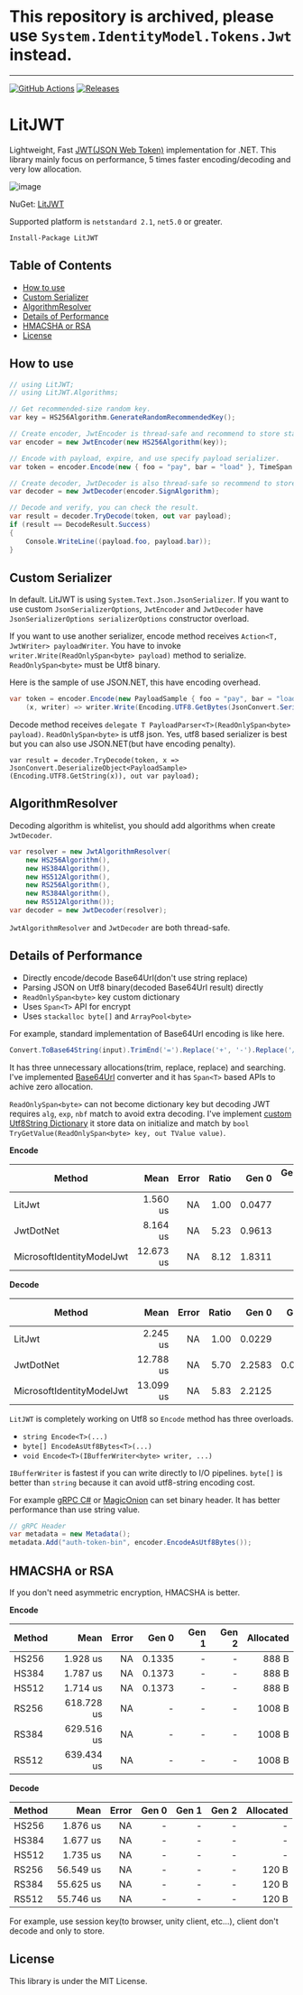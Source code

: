 # This repository is archived, please use `System.IdentityModel.Tokens.Jwt` instead.

-----

[![GitHub Actions](https://github.com/Cysharp/LitJWT/workflows/Build-Debug/badge.svg)](https://github.com/Cysharp/LitJWT/actions) [![Releases](https://img.shields.io/github/release/Cysharp/LitJWT.svg)](https://github.com/Cysharp/LitJWT/releases)

LitJWT
===

Lightweight, Fast [JWT(JSON Web Token)](https://jwt.io/) implementation for .NET. This library mainly focus on performance, 5 times faster encoding/decoding and very low allocation.

![image](https://user-images.githubusercontent.com/46207/58414904-c4c31300-80b7-11e9-9bd2-12f794518494.png)

NuGet: [LitJWT](https://www.nuget.org/packages/LitJWT)

Supported platform is `netstandard 2.1`, `net5.0` or greater.

```
Install-Package LitJWT
```

<!-- START doctoc generated TOC please keep comment here to allow auto update -->
<!-- DON'T EDIT THIS SECTION, INSTEAD RE-RUN doctoc TO UPDATE -->
## Table of Contents

- [How to use](#how-to-use)
- [Custom Serializer](#custom-serializer)
- [AlgorithmResolver](#algorithmresolver)
- [Details of Performance](#details-of-performance)
- [HMACSHA or RSA](#hmacsha-or-rsa)
- [License](#license)

<!-- END doctoc generated TOC please keep comment here to allow auto update -->

How to use
---

```csharp
// using LitJWT;
// using LitJWT.Algorithms;

// Get recommended-size random key.
var key = HS256Algorithm.GenerateRandomRecommendedKey();

// Create encoder, JwtEncoder is thread-safe and recommend to store static/singleton.
var encoder = new JwtEncoder(new HS256Algorithm(key));

// Encode with payload, expire, and use specify payload serializer.
var token = encoder.Encode(new { foo = "pay", bar = "load" }, TimeSpan.FromMinutes(30));
```

```csharp
// Create decoder, JwtDecoder is also thread-safe so recommend to store static/singleton.
var decoder = new JwtDecoder(encoder.SignAlgorithm);

// Decode and verify, you can check the result.
var result = decoder.TryDecode(token, out var payload);
if (result == DecodeResult.Success)
{
    Console.WriteLine((payload.foo, payload.bar));
}
```

Custom Serializer
---
In default. LitJWT is using `System.Text.Json.JsonSerializer`. If you want to use custom `JsonSerializerOptions`, `JwtEncoder` and `JwtDecoder` have `JsonSerializerOptions serializerOptions` constructor overload.

If you want to use another serializer, encode method receives `Action<T, JwtWriter> payloadWriter`. You have to invoke `writer.Write(ReadOnlySpan<byte> payload)` method to serialize. `ReadOnlySpan<byte>` must be Utf8 binary.

Here is the sample of use JSON.NET, this have encoding overhead.

```csharp
var token = encoder.Encode(new PayloadSample { foo = "pay", bar = "load" }, TimeSpan.FromMinutes(30),
    (x, writer) => writer.Write(Encoding.UTF8.GetBytes(JsonConvert.SerializeObject(x))));
```

Decode method receives `delegate T PayloadParser<T>(ReadOnlySpan<byte> payload)`. `ReadOnlySpan<byte>` is utf8 json. Yes, utf8 based serializer is best but you can also use JSON.NET(but have encoding penalty).

```
var result = decoder.TryDecode(token, x => JsonConvert.DeserializeObject<PayloadSample>(Encoding.UTF8.GetString(x)), out var payload);
```

AlgorithmResolver
---
Decoding algorithm is whitelist, you should add algorithms when create `JwtDecoder`.

```csharp
var resolver = new JwtAlgorithmResolver(
    new HS256Algorithm(),
    new HS384Algorithm(),
    new HS512Algorithm(),
    new RS256Algorithm(),
    new RS384Algorithm(),
    new RS512Algorithm());
var decoder = new JwtDecoder(resolver);
```

`JwtAlgorithmResolver` and `JwtDecoder` are both thread-safe.

Details of Performance
---
* Directly encode/decode Base64Url(don't use string replace)
* Parsing JSON on Utf8 binary(decoded Base64Url result) directly
* `ReadOnlySpan<byte>` key custom dictionary
* Uses `Span<T>` API for encrypt
* Uses `stackalloc byte[]` and `ArrayPool<byte>`

For example, standard implementation of Base64Url encoding is like here.

```csharp
Convert.ToBase64String(input).TrimEnd('=').Replace('+', '-').Replace('/', '_')
```

It has three unnecessary allocations(trim, replace, replace) and searching. I've implemented [Base64Url](https://github.com/Cysharp/LitJWT/blob/master/src/LitJWT/Base64.cs) converter and it has `Span<T>` based APIs to achive zero allocation.

`ReadOnlySpan<byte>` can not become dictionary key but decoding JWT requires `alg`, `exp`, `nbf` match to avoid extra decoding. I've implement [custom Utf8String Dictionary](https://github.com/Cysharp/LitJWT/blob/master/src/LitJWT/ReadOnlyUtf8StringDictionary.cs) it store data on initialize and match by `bool TryGetValue(ReadOnlySpan<byte> key, out TValue value)`. 

**Encode**

|                    Method |      Mean | Error | Ratio |  Gen 0 | Gen 1 | Gen 2 | Allocated |
|-------------------------- |----------:|------:|------:|-------:|------:|------:|----------:|
|                    LitJwt |  1.560 us |    NA |  1.00 | 0.0477 |     - |     - |     320 B |
|                 JwtDotNet |  8.164 us |    NA |  5.23 | 0.9613 |     - |     - |    6216 B |
| MicrosoftIdentityModelJwt | 12.673 us |    NA |  8.12 | 1.8311 |     - |     - |   11665 B |

**Decode**

|                    Method |      Mean | Error | Ratio |  Gen 0 |  Gen 1 | Gen 2 | Allocated |
|-------------------------- |----------:|------:|------:|-------:|-------:|------:|----------:|
|                    LitJwt |  2.245 us |    NA |  1.00 | 0.0229 |      - |     - |     192 B |
|                 JwtDotNet | 12.788 us |    NA |  5.70 | 2.2583 | 0.0153 |     - |   14385 B |
| MicrosoftIdentityModelJwt | 13.099 us |    NA |  5.83 | 2.2125 |      - |     - |   14113 B |

`LitJWT` is completely working on Utf8 so `Encode` method has three overloads.

* `string Encode<T>(...)`
* `byte[] EncodeAsUtf8Bytes<T>(...)`
* `void Encode<T>(IBufferWriter<byte> writer, ...)`

`IBufferWriter` is fastest if you can write directly to I/O pipelines. `byte[]` is better than `string` because it can avoid utf8-string encoding cost.

For example [gRPC C#](https://github.com/grpc/grpc/tree/master/src/csharp) or [MagicOnion](https://github.com/Cysharp/MagicOnion/) can set binary header. It has better performance than use string value.

```csharp
// gRPC Header
var metadata = new Metadata();
metadata.Add("auth-token-bin", encoder.EncodeAsUtf8Bytes());
```

HMACSHA or RSA
---
If you don't need asymmetric encryption, HMACSHA is better.

**Encode**

| Method |       Mean | Error |  Gen 0 | Gen 1 | Gen 2 | Allocated |
|------- |-----------:|------:|-------:|------:|------:|----------:|
|  HS256 |   1.928 us |    NA | 0.1335 |     - |     - |     888 B |
|  HS384 |   1.787 us |    NA | 0.1373 |     - |     - |     888 B |
|  HS512 |   1.714 us |    NA | 0.1373 |     - |     - |     888 B |
|  RS256 | 618.728 us |    NA |      - |     - |     - |    1008 B |
|  RS384 | 629.516 us |    NA |      - |     - |     - |    1008 B |
|  RS512 | 639.434 us |    NA |      - |     - |     - |    1008 B |

**Decode**

| Method |      Mean | Error | Gen 0 | Gen 1 | Gen 2 | Allocated |
|------- |----------:|------:|------:|------:|------:|----------:|
|  HS256 |  1.876 us |    NA |     - |     - |     - |         - |
|  HS384 |  1.677 us |    NA |     - |     - |     - |         - |
|  HS512 |  1.735 us |    NA |     - |     - |     - |         - |
|  RS256 | 56.549 us |    NA |     - |     - |     - |     120 B |
|  RS384 | 55.625 us |    NA |     - |     - |     - |     120 B |
|  RS512 | 55.746 us |    NA |     - |     - |     - |     120 B |

For example, use session key(to browser, unity client, etc...), client don't decode and only to store.

License
---
This library is under the MIT License.
